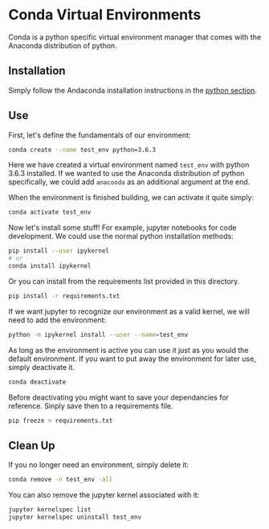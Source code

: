 # Conda Virtual Environments

Conda is a python specific virtual environment manager that comes with the Anaconda distribution of python.

## Installation

Simply follow the Andaconda installation instructions in the [python section](../../Python/README.md).

## Use

First, let's define the fundamentals of our environment:

~~~Bash
conda create --name test_env python=3.6.3
~~~

Here we have created a virtual environment named `test_env` with python 3.6.3 installed. If we wanted to use the Anaconda distribution of python specifically, we could add `anaconda` as an additional argument at the end.

When the environment is finished building, we can activate it quite simply:

~~~Bash
conda activate test_env
~~~

Now let's install some stuff! For example, jupyter notebooks for code development. We could use the normal python installation methods:

~~~Bash
pip install --user ipykernel
# or
conda install ipykernel
~~~

Or you can install from the requirements list provided in this directory.

~~~Bash
pip install -r requirements.txt
~~~

If we want jupyter to recognize our environment as a valid kernel, we will need to add the environment:

~~~Bash
python -m ipykernel install --user --name=test_env
~~~

As long as the environment is active you can use it just as you would the default environment. If you want to put away the environment for later use, simply deactivate it.

~~~Bash
conda deactivate
~~~

Before deactivating you might want to save your dependancies for reference. Sinply save then to a requirements file.

~~~Bash
pip freeze > requirements.txt
~~~

## Clean Up

If you no longer need an environment, simply delete it:

~~~Bash
conda remove -n test_env -all
~~~

You can also remove the jupyter kernel associated with it:

~~~Bash
jupyter kernelspec list
jupyter kernelspec uninstall test_env
~~~
